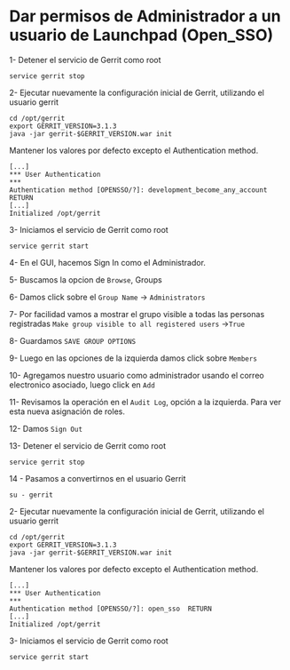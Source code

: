 # Dar permisos de Administrador a un usuario de Launchpad (Open_SSO)


1- Detener el servicio de Gerrit como root

```
service gerrit stop
```

2- Ejecutar nuevamente la configuración inicial de Gerrit, utilizando el usuario gerrit

```
cd /opt/gerrit
export GERRIT_VERSION=3.1.3
java -jar gerrit-$GERRIT_VERSION.war init
```

Mantener los valores por defecto excepto el Authentication method.

```
[...]
*** User Authentication
***
Authentication method [OPENSSO/?]: development_become_any_account  RETURN
[...]
Initialized /opt/gerrit
```

3- Iniciamos el servicio de Gerrit como root

```
service gerrit start
```

4- En el GUI, hacemos Sign In como el Administrador.

5- Buscamos la opcion de `Browse`, Groups

6- Damos click sobre el `Group Name` -> `Administrators`

7- Por facilidad vamos a mostrar el grupo visible a todas las personas registradas `Make group visible to all registered users` ->`True`

8- Guardamos `SAVE GROUP OPTIONS`

9- Luego en las opciones de la izquierda damos click sobre `Members`

10- Agregamos nuestro usuario como administrador usando el correo electronico asociado, luego click en `Add`

11- Revisamos la operación en el `Audit Log`, opción a la izquierda. Para ver esta nueva asignación de roles.

12- Damos `Sign Out`

13- Detener el servicio de Gerrit como root

```
service gerrit stop
```

14 - Pasamos a convertirnos en el usuario Gerrit

```
su - gerrit
```

2- Ejecutar nuevamente la configuración inicial de Gerrit, utilizando el usuario gerrit

```
cd /opt/gerrit
export GERRIT_VERSION=3.1.3
java -jar gerrit-$GERRIT_VERSION.war init
```

Mantener los valores por defecto excepto el Authentication method.

```
[...]
*** User Authentication
***
Authentication method [OPENSSO/?]: open_sso  RETURN
[...]
Initialized /opt/gerrit
```

3- Iniciamos el servicio de Gerrit como root

```
service gerrit start
```

